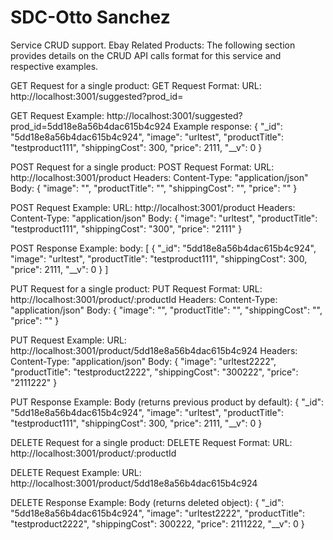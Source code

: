 # SDC-Otto Sanchez

Service CRUD support. Ebay Related Products:
  The following section provides details on the CRUD API calls format for this service and respective examples.

GET Request for a single product:
  GET Request Format:
    URL: http://localhost:3001/suggested?prod_id=<productId>


  GET Request Example: http://localhost:3001/suggested?prod_id=5dd18e8a56b4dac615b4c924
  Example response: {
    "_id": "5dd18e8a56b4dac615b4c924",
    "image": "urltest",
    "productTitle": "testproduct111",
    "shippingCost": 300,
    "price": 2111,
    "__v": 0
    }

POST Request for a single product:
  POST Request Format:
    URL: http://localhost:3001/product
    Headers: Content-Type: "application/json"
    Body: {
      "image": "<image url>",
      "productTitle": "<product title>",
      "shippingCost": "<product shipping cost>",
      "price": "<product price>"
    }

  POST Request Example:
    URL: http://localhost:3001/product
    Headers: Content-Type: "application/json"
    Body: {
      "image": "urltest",
      "productTitle": "testproduct111",
      "shippingCost": "300",
      "price": "2111"
    }

  POST Response Example:
    body: [
      {
          "_id": "5dd18e8a56b4dac615b4c924",
          "image": "urltest",
          "productTitle": "testproduct111",
          "shippingCost": 300,
          "price": 2111,
          "__v": 0
      }
    ]


PUT Request for a single product:
  PUT Request Format:
    URL: http://localhost:3001/product/:productId
    Headers: Content-Type: "application/json"
    Body: {
    "image": "<updated image url>",
    "productTitle": "<updated product title>",
    "shippingCost": "<updated product shipping cost>",
    "price": "<updated product price>"
    }

  PUT Request Example:
    URL: http://localhost:3001/product/5dd18e8a56b4dac615b4c924
    Headers: Content-Type: "application/json"
    Body: {
      "image": "urltest2222",
      "productTitle": "testproduct2222",
      "shippingCost": "300222",
      "price": "2111222"
    }

  PUT Response Example:
    Body (returns previous product by default): {
    "_id": "5dd18e8a56b4dac615b4c924",
    "image": "urltest",
    "productTitle": "testproduct111",
    "shippingCost": 300,
    "price": 2111,
    "__v": 0
    }

DELETE Request for a single product:
  DELETE Request Format:
    URL: http://localhost:3001/product/:productId

  DELETE Request Example:
    URL: http://localhost:3001/product/5dd18e8a56b4dac615b4c924

  DELETE Response Example:
    Body (returns deleted object): {
    "_id": "5dd18e8a56b4dac615b4c924",
    "image": "urltest2222",
    "productTitle": "testproduct2222",
    "shippingCost": 300222,
    "price": 2111222,
    "__v": 0
  }
